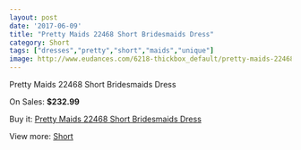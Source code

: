 ```yaml
---
layout: post
date: '2017-06-09'
title: "Pretty Maids 22468 Short Bridesmaids Dress"
category: Short
tags: ["dresses","pretty","short","maids","unique"]
image: http://www.eudances.com/6218-thickbox_default/pretty-maids-22468-short-bridesmaids-dress.jpg
---
```

Pretty Maids 22468 Short Bridesmaids Dress

On Sales: **$232.99**
<a href="https://www.eudances.com/en/short/2231-pretty-maids-22468-short-bridesmaids-dress.html"><amp-img layout="responsive" width="600" height="600" src="//www.eudances.com/6218-thickbox_default/pretty-maids-22468-short-bridesmaids-dress.jpg" alt="Pretty Maids 22468 Short Bridesmaids Dress 0" /></a>
<a href="https://www.eudances.com/en/short/2231-pretty-maids-22468-short-bridesmaids-dress.html"><amp-img layout="responsive" width="600" height="600" src="//www.eudances.com/6219-thickbox_default/pretty-maids-22468-short-bridesmaids-dress.jpg" alt="Pretty Maids 22468 Short Bridesmaids Dress 1" /></a>

Buy it: [Pretty Maids 22468 Short Bridesmaids Dress](https://www.eudances.com/en/short/2231-pretty-maids-22468-short-bridesmaids-dress.html "Pretty Maids 22468 Short Bridesmaids Dress")

View more: [Short](https://www.eudances.com/en/25-short "Short")